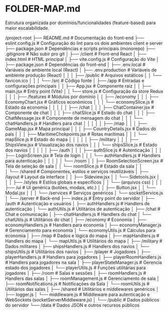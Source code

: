 # FOLDER-MAP.md
Estrutura organizada por domínios/funcionalidades (feature-based) para maior escalabilidade.

  /project-root
  ├── README.md                               # Documentação do front-end
  ├── eslint.config.js                        # Configuração do lint para os dois ambientes client e server
  ├── package.json                            # Dependências e scripts principais (monorepo)
  ├── .gitignore                              # Não subir pro git
  │
  ├── /client                                 # Front-end React
  │   ├── index.html                          # HTML principal
  │   ├── vite.config.js                      # Configuração do Vite
  │   ├── package.json                        # Dependências do front-end
  │   ├── .env.local                          # Variáveis de ambiente local (React)
  │   ├── .env.production                     # Variáveis de ambiente produção (React)
  │   │
  │   ├── /public                             # Arquivos estáticos
  │   │   └── favicon.ico
  │   │
  │   └── /src                                # Código fonte
  │       ├── /app                            # Entradas e configurações principais
  │       │   ├── App.jsx                     # Componente raiz
  │       │   ├── main.jsx                    # Entry point (Vite)
  │       │   └── store.js                    # Configuração da store Redux
  │       │
  │       ├── /features                       # Módulos por domínio
  │       │   ├── /economy
  │       │   │   ├── EconomyChart.jsx        # Gráficos econômicos
  │       │   │   └── economySlice.js         # Estado da economia
  │       │   │
  │       │   ├── /chat
  │       │   │   ├── ChatContainer.jsx       # Componente de chat
  │       │   │   ├── chatSlice.js            # Estado do chat
  │       │   │   ├── ChatMessage.jsx         # Componente de mensagem do chat
  │       │   │   └── chatHandlers.js         # Handlers para chat
  │       │   │
  │       │   ├── /map
  │       │   │   ├── GameMap.jsx             # Mapa principal
  │       │   │   ├── CountryDetails.jsx      # Dados do país
  │       │   │   ├── MaritimeChokpoints.jsx  # Rotas marítimas
  │       │   │   └── mapSlice.js             # Estado do mapa
  │       │   │
  │       │   ├── /military
  │       │   │   ├── ShipsView.jsx           # Visualização dos navios
  │       │   │   └── shipsSlice.js           # Estado dos navios
  │       │   │
  │       │   ├── /auth
  │       │   │   ├── authSlice.js            # Autenticação
  │       │   │   ├── LoginScreen.jsx         # Tela de login
  │       │   │   └── authHandlers.js         # Handlers para autenticação
  │       │   │
  │       │   └── /room
  │       │       ├── RoomSelectionScreen.jsx # Tela de seleção de sala
  │       │       └── roomSlice.js            # Estado da sala
  │       │   
  │       └── /shared                         # Componentes, estilos e serviços reutilizáveis
  │               ├── /layout                 # Layout da interface
  │               │   ├── Sideview.jsx
  │               │   └── Sidetools.jsx
  │               │
  │               ├── /styles                 # Estilos globais e específicos
  │               │   └── (arquivos css)
  │               │
  │               ├── /ui                     # UI genérica (botões, modais, etc.)
  │               │   ├── Button.jsx
  │               │   └── Modal.jsx
  │               │
  │               └── /services               # Serviços genéricos
  │                   └── socketService.js
  │
  └── /server                                 # Back-end
      ├── index.js                            # Entry point do servidor
      │
      ├── /auth                               # Autenticação e usuários
      │   ├── authHandlers.js                 # Handlers de autenticação
      │   └── authUtils.js                    # Utilitários de autenticação
      │
      ├── /chat                               # Chat e comunicação
      │   ├── chatHandlers.js                 # Handlers do chat
      │   └── chatUtils.js                    # Utilitários do chat
      │
      ├── /economy                            # Economia
      │   ├── economyHandlers.js              # Handlers para economia
      │   ├── economyManager.js               # Gerenciamento para economia
      │   └── economyUtils.js                 # Cálculos para economia
      │
      ├── /map                                # Dados e lógica do mapa
      │   ├── mapHandlers.js                  # Handlers do mapa
      │   └── mapUtils.js                     # Utilitários do mapa
      │
      ├── /military                           # Dados militares
      │   ├── shipsHandlers.js                # Handlers dos navios
      │   └── shipsUtils.js                   # Utilitários dos navios
      │
      ├── /player                             # Jogadores
      │   ├── playerHandlers.js               # Handlers para jogadores
      │   ├── playerRoomHandlers.js           # Handlers para jogadores na sala
      │   ├── playerStateManager.js           # Gerencia estado dos jogadores
      │   └── playerUtils.js                  # Funções utilitárias para jogadores
      │
      ├── /room                               # Salas e sessões
      │   ├── roomHandlers.js                 # Handlers das salas
      │   ├── roomManagement.js               # Gerenciamento de sala
      │   ├── roomNotifications.js            # Notificações da Sala
      │   └── roomUtils.js                    # Utilitários das salas
      │
      ├── /shared                             # Utilitários e middlewares genéricos
      │   ├── logger.js
      │   └── middleware.js                   # Middleware para autenticação e WebSockets (socketServerMiddleware.js)
      │
      └── /public                             # Dados públicos do servidor
          └── /data                           # Dados JSON e outros recursos públicos